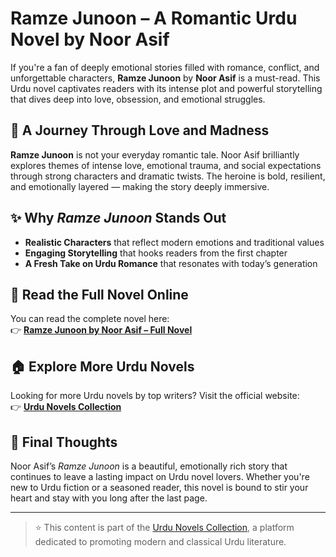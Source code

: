 # Ramze Junoon – A Romantic Urdu Novel by Noor Asif

If you're a fan of deeply emotional stories filled with romance, conflict, and unforgettable characters, **Ramze Junoon** by **Noor Asif** is a must-read. This Urdu novel captivates readers with its intense plot and powerful storytelling that dives deep into love, obsession, and emotional struggles.

## 🌹 A Journey Through Love and Madness

**Ramze Junoon** is not your everyday romantic tale. Noor Asif brilliantly explores themes of intense love, emotional trauma, and social expectations through strong characters and dramatic twists. The heroine is bold, resilient, and emotionally layered — making the story deeply immersive.

## ✨ Why *Ramze Junoon* Stands Out

- **Realistic Characters** that reflect modern emotions and traditional values
- **Engaging Storytelling** that hooks readers from the first chapter
- **A Fresh Take on Urdu Romance** that resonates with today’s generation

## 📖 Read the Full Novel Online

You can read the complete novel here:  
👉 [**Ramze Junoon by Noor Asif – Full Novel**](https://urdunovelscollection.com/ramze-junoon-novel-by-noor-asif)

## 🏠 Explore More Urdu Novels

Looking for more Urdu novels by top writers? Visit the official website:  
👉 [**Urdu Novels Collection**](https://urdunovelscollection.com/)

## 💬 Final Thoughts

Noor Asif’s *Ramze Junoon* is a beautiful, emotionally rich story that continues to leave a lasting impact on Urdu novel lovers. Whether you're new to Urdu fiction or a seasoned reader, this novel is bound to stir your heart and stay with you long after the last page.

---

> ⭐ This content is part of the [Urdu Novels Collection](https://urdunovelscollection.com/), a platform dedicated to promoting modern and classical Urdu literature.
